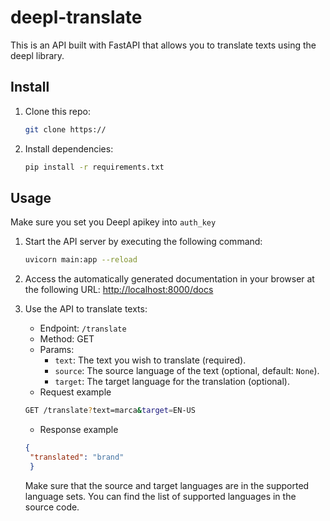 # deepl-translate

This is an API built with FastAPI that allows you to translate texts using the deepl library.

## Install

1. Clone this repo:

    ```bash
   git clone https://
   ```

2. Install dependencies:

    ```bash
   pip install -r requirements.txt
   ```

## Usage

Make sure you set you Deepl apikey into `auth_key`

1. Start the API server by executing the following command:

    ```bash
    uvicorn main:app --reload
    ```

2. Access the automatically generated documentation in your browser at the following URL: <http://localhost:8000/docs>
3. Use the API to translate texts:
    * Endpoint: `/translate`
    * Method: GET
    * Params:
      * `text`: The text you wish to translate (required).
      * `source`: The source language of the text (optional, default: `None`).
      * `target`: The target language for the translation (optional).
    * Request example

    ```bash
    GET /translate?text=marca&target=EN-US
    ```

   * Response example

   ```json
   {
    "translated": "brand"
    }
   ```

   Make sure that the source and target languages are in the supported language sets. You can find the list of supported languages in the source code.
